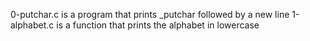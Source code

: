 0-putchar.c is a program that prints _putchar followed by a new line
1-alphabet.c is a function that prints the alphabet in lowercase

